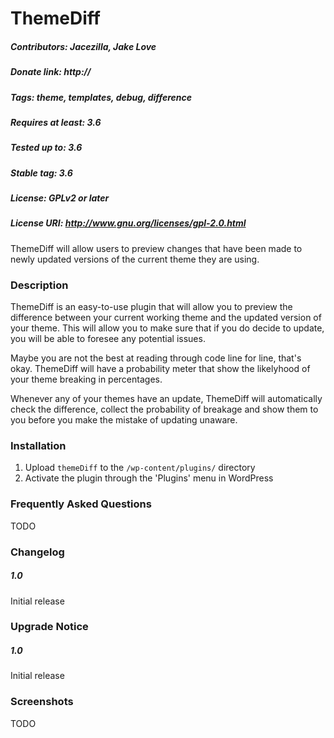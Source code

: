 # ThemeDiff
##### Contributors: Jacezilla, Jake Love
##### Donate link: http://
##### Tags: theme, templates, debug, difference
##### Requires at least: 3.6
##### Tested up to: 3.6
##### Stable tag: 3.6
##### License: GPLv2 or later
##### License URI: http://www.gnu.org/licenses/gpl-2.0.html

ThemeDiff will allow users to preview changes that have been made to newly updated versions of the current theme they are using.

### Description

ThemeDiff is an easy-to-use plugin that will allow you to preview the difference between your current working theme and the updated version of your theme. This will allow you to make sure that if you do decide to update, you will be able to foresee any potential issues.

Maybe you are not the best at reading through code line for line, that's okay. ThemeDiff will have a probability meter that show the likelyhood of your theme breaking in percentages. 

Whenever any of your themes have an update, ThemeDiff will automatically check the difference, collect the probability of breakage and show them to you before you make the mistake of updating unaware. 

### Installation

1. Upload `themeDiff` to the `/wp-content/plugins/` directory
1. Activate the plugin through the 'Plugins' menu in WordPress

### Frequently Asked Questions

TODO

### Changelog

##### 1.0

Initial release

### Upgrade Notice

##### 1.0 

Initial release

### Screenshots

TODO
